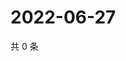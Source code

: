# 2022-06-27

共 0 条

<!-- BEGIN WEIBO -->
<!-- 最后更新时间 Mon Jun 27 2022 22:17:01 GMT+0800 (China Standard Time) -->

<!-- END WEIBO -->
